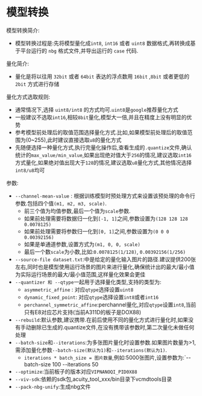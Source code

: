 
# 模型转换

模型转换简介:
+ 模型转换过程是:先将模型量化成`int8`, `int16` 或者 `uint8` 数据格式,再转换成基于平台运行的 `nbg` 格式文件,并导出运行的 `case` 代码.

量化简介:
+ 量化是将以往用 `32bit` 或者 `64bit` 表达的浮点数用 `16bit` ,`8bit` 或者更低的 `2bit` 方式进行存储

量化方式选取规则:
+ 通常情况下,选择 `uint8/int8` 的方式均可.`uint8`是`google`推荐量化方式
+ 一般建议不选取`int16`,相较`8bit`量化,模型大一倍,并且在精度上没有明显的优势
+ 参考模型前处理后的取值范围选择量化方式.比如,如果模型前处理后的取值范围为(0~255),此时建议直接选取`u8`的量化方式
+ 先随便选择一种量化方式,执行完量化操作后,查看生成的`.quantize`文件,确认统计的`max_value/min_value`,如果出现绝对值大于`256`的情况,建议选取`int16`方式量化,如果绝对值出现大于`128`的情况,建议选取`u8`量化方式,其他情况选择`int8/u8`均可

参数:
+ `--channel-mean-value` : 根据训练模型时预处理方式来设置该预处理的命令行参数.包括四个值`(m1, m2, m3, scale)`. 
  - 前三个值为均值参数,最后一个值为`scale`参数.
  - 如果前处理需要将数据归一化到`[-1, 1]`之间,参数设置为`(128 128 128 0.0078125)`
  - 如果前处理需要将参数归一化到`[0, 1]`之间,参数设置为`(0 0 0 0.00392156)`
  - 如果是单通道参数,设置方式为`(m1, 0, 0, scale)`
  - 最后一个数`scale`为小数,比如:`0.0078125(1/128)`, `0.00392156(1/256)`
+ `--source-file dataset.txt`:中是给定的量化输入图片的路径.建议提供200张左右,同时也是模型使用运行场景的图片来进行量化,确保统计出的最大/最小值为实际运行场景的最大/最小值范围,这样量化效果会更佳
+ `--quantizer 和 --qtype`一起用于选择量化类型,支持的类型为:
  - `asymmetric_affine`  : 对应`qtype`选择设置`uint8`
  - `dynamic_fixed_point`: 对应`qtype`选择设置`int8`或者`int16`
  - `perchannel_symmetric_affine`:perchannel量化,对应`qtype`设置`int8`,当前只有E8对应芯片支持(当前A311D的板子是DOX88)
+ `--rebuild`:默认参数,建议携带.在前后使用不同的量化方式进行量化时,如果没有手动删除已生成的.quantize文件,在没有携带该参数时,第二次量化未做任何处理
+ `--batch-size`和`--iterations`:为多张图片量化时设置参数.如果图片数量为>1,需添加量化参数`--batch-size(默认为1)`和`--iterations(默认为1)`.
  - `iterations * batch_size = 图片数量`,例如:5000张图片,设置参数为:`--batch-size 100 --iterations 50
+ `--optimize`:当前板子的版本对应`VIPNANOQI_PID0X88`
+ `--viv-sdk`:依赖的sdk包,acuity_tool_xxx/bin目录下vcmdtools目录
+ `--pack-nbg-unify`:生成nbg文件